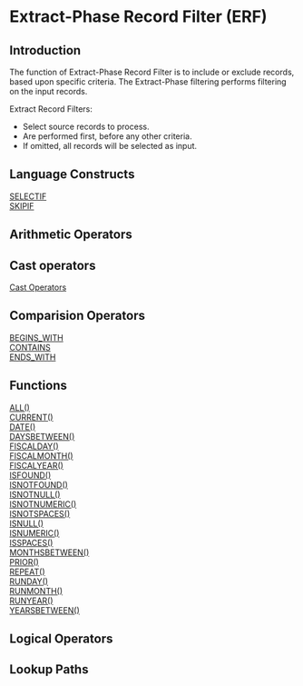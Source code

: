 # Extract-Phase Record Filter (ERF)

## Introduction

The function of Extract-Phase Record Filter is to include or exclude records, based upon specific criteria. The Extract-Phase filtering performs filtering on the input records.

Extract Record Filters:

-  Select source records to process.
-  Are performed first, before any other criteria.
-  If omitted, all records will be selected as input.

## Language Constructs

[SELECTIF](./LogicText/SELECTIFStatementERF.md)  
[SKIPIF](./LogicText/SKIPIFStatementERF.md)  

## Arithmetic Operators

## Cast operators

[Cast Operators ](./LogicText/Cast-operators.md)

## Comparision Operators

[BEGINS_WITH](./LogicText/BEGINS-WITH-Comparison.md)  
[CONTAINS](./LogicText/CONTAINS-Comparison.md)  
[ENDS_WITH](./LogicText/ENDS-WITH-Comparison.md)  

## Functions

[ALL()](./LogicText/Function-All.md)  
[CURRENT()](./LogicText/Function-CURRENT.md)  
[DATE()](./LogicText/Function-DATE.md)  
[DAYSBETWEEN()](./LogicText/Function-DAYSBETWEEN.md)  
[FISCALDAY()](./LogicText/Function-FISCALDAY.md)  
[FISCALMONTH()](./LogicText/Function-FISCALMONTH.md)  
[FISCALYEAR()](./LogicText/Function-FISCALYEAR.md)  
[ISFOUND()](./LogicText/Function-ISFOUND.md)  
[ISNOTFOUND()](./LogicText/Function-ISNOTFOUND.md)  
[ISNOTNULL()](./LogicText/Function-ISNOTNULL.md)  
[ISNOTNUMERIC()](./LogicText/Function-ISNOTNUMERIC.md)  
[ISNOTSPACES()](./LogicText/Function-ISNOTSPACES.md)  
[ISNULL()](./LogicText/Function-ISNULL.md)  
[ISNUMERIC()](./LogicText/Function-ISNUMERIC.md)  
[ISSPACES()](./LogicText/Function-ISSPACES.md)  
[MONTHSBETWEEN()](./LogicText/Function-MONTHSBETWEEN.md)  
[PRIOR()](./LogicText/Function-PRIOR.md)  
[REPEAT()](./LogicText/Function-REPEAT.md)  
[RUNDAY()](./LogicText/Function-RUNDAY.md)  
[RUNMONTH()](./LogicText/Function-RUNMONTH.md)  
[RUNYEAR()](./LogicText/Function-RUNYEAR.md)  
[YEARSBETWEEN()](./LogicText/Function-YEARSBETWEEN.md)  


## Logical Operators

## Lookup Paths
